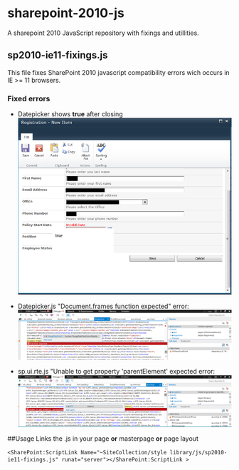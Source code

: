 # sharepoint-2010-js
A sharepoint 2010 JavaScript repository with fixings and utillities.

## sp2010-ie11-fixings.js
This file fixes SharePoint 2010 javascript compatibility errors wich occurs in IE >= 11 browsers.
### Fixed errors
* Datepicker shows **true** after closing
![alt text](https://raw.githubusercontent.com/Jonas-buriti/sharepoint-2010-js/master/dt-error.png)

* Datepicker.js "Document.frames function expected" error:
![alt text](https://raw.githubusercontent.com/Jonas-buriti/sharepoint-2010-js/master/function-error.png)

* sp.ui.rte.js "Unable to get property 'parentElement' expected error:
![alt text](https://raw.githubusercontent.com/Jonas-buriti/sharepoint-2010-js/master/rte-error.png)


##Usage
Links the .js in your page **or** masterpage **or** page layout
```  
<SharePoint:ScriptLink Name="~SiteCollection/style library/js/sp2010-ie11-fixings.js" runat="server"></SharePoint:ScriptLink >
```
